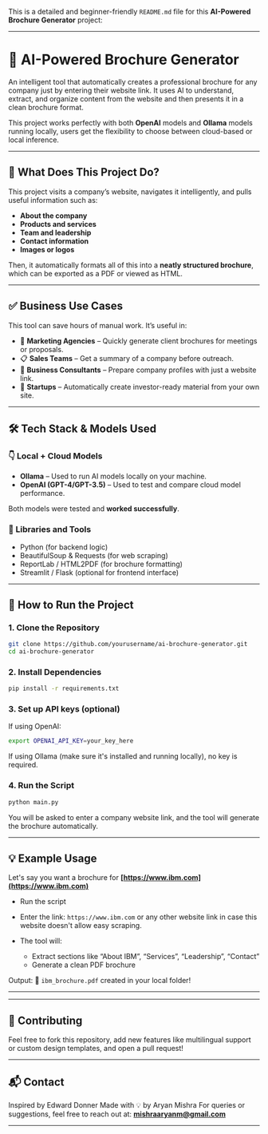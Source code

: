 This is a detailed and beginner-friendly `README.md` file for this **AI-Powered Brochure Generator** project:

---

# 🧠 AI-Powered Brochure Generator

An intelligent tool that automatically creates a professional brochure for any company just by entering their website link. It uses AI to understand, extract, and organize content from the website and then presents it in a clean brochure format.

This project works perfectly with both **OpenAI** models and **Ollama** models running locally, users get the flexibility to choose between cloud-based or local inference.

---

## 🚀 What Does This Project Do?

This project visits a company’s website, navigates it intelligently, and pulls useful information such as:

* **About the company**
* **Products and services**
* **Team and leadership**
* **Contact information**
* **Images or logos**

Then, it automatically formats all of this into a **neatly structured brochure**, which can be exported as a PDF or viewed as HTML.

---

## ✅ Business Use Cases

This tool can save hours of manual work. It’s useful in:

* 📢 **Marketing Agencies** – Quickly generate client brochures for meetings or proposals.
* 📋 **Sales Teams** – Get a summary of a company before outreach.
* 🧾 **Business Consultants** – Prepare company profiles with just a website link.
* 🏢 **Startups** – Automatically create investor-ready material from your own site.

---

## 🛠️ Tech Stack & Models Used

### 👇 Local + Cloud Models

* **Ollama** – Used to run AI models locally on your machine.
* **OpenAI (GPT-4/GPT-3.5)** – Used to test and compare cloud model performance.

Both models were tested and **worked successfully**.

### 🧰 Libraries and Tools

* Python (for backend logic)
* BeautifulSoup & Requests (for web scraping)
* ReportLab / HTML2PDF (for brochure formatting)
* Streamlit / Flask (optional for frontend interface)

---

## 🔧 How to Run the Project

### 1. Clone the Repository

```bash
git clone https://github.com/yourusername/ai-brochure-generator.git
cd ai-brochure-generator
```

### 2. Install Dependencies

```bash
pip install -r requirements.txt
```

### 3. Set up API keys (optional)

If using OpenAI:

```bash
export OPENAI_API_KEY=your_key_here
```

If using Ollama (make sure it's installed and running locally), no key is required.

### 4. Run the Script

```bash
python main.py
```

You will be asked to enter a company website link, and the tool will generate the brochure automatically.

---

## 💡 Example Usage

Let's say you want a brochure for **[https://www.ibm.com](https://www.ibm.com)**

* Run the script
* Enter the link: `https://www.ibm.com` or any other website link in case this website doesn't allow easy scraping.
* The tool will:

  * Extract sections like “About IBM”, “Services”, “Leadership”, “Contact”
  * Generate a clean PDF brochure

Output:
📄 `ibm_brochure.pdf` created in your local folder!

---


---

## 🤝 Contributing

Feel free to fork this repository, add new features like multilingual support or custom design templates, and open a pull request!

---

## 📬 Contact

Inspired by Edward Donner
Made with 💡 by Aryan Mishra
For queries or suggestions, feel free to reach out at: **[mishraaryanm@gmail.com](mailto:mishraaryanm@gmail.com)**

---



























